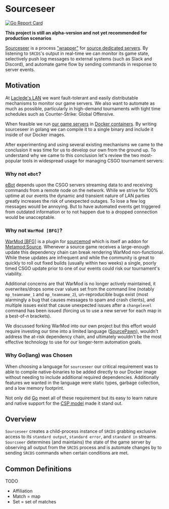 # Sourceseer

[![Go Report Card](https://goreportcard.com/badge/github.com/LacledesLAN/sourceseer)](https://goreportcard.com/report/github.com/LacledesLAN/sourceseer)

**This project is still an alpha-version and not yet recommended for production scenarios**

[Sourceseer](https://github.com/LacledesLAN/sourceseer) is a process ["wrapper"](https://en.wikipedia.org/wiki/Wrapper_library) for [source dedicated servers](https://developer.valvesoftware.com/wiki/Source_Dedicated_Server). By listening to `SRCDS`'s output in real-time we can monitor its game state, selectively push log messages to external systems (such as Slack and Discord), and automate game flow by sending commands in response to server events.

## Motivation

At [Laclede's LAN](https://lacledeslan.com/) we want fault-tolerant and easily distributable mechanisms to monitor our game servers. We also want to automate as much as possible, particularly in high-demand tournaments with tight time schedules such as Counter-Strike: Global Offensive.

When feasible we run [our game servers](https://github.com/LacledesLAN/README.1ST/tree/master/GameServers) in [Docker containers](https://github.com/LacledesLAN/README.1ST/blob/master/GameServers/DockerAndGameServers.md). By writing sourceseer in golang we can compile it to a single binary and include it inside of our Docker images.

After experimenting and using several existing mechanisms we came to the conclusion it was time for us to develop our own from the ground up. To understand why we came to this conclusion let's review the two most-popular tools in widespread usage for managing CSGO tournament servers:

### Why not `eBot`?

[eBot](https://github.com/deStrO/eBot-CSGO) depends upon the CSGO servers streaming data to and receiving commands from a remote node on the network. While we strive for 100% uptime at our events the dynamic and transient nature of LAN parties greatly increases the risk of unexpected outages. To lose a few log messages would be annoying. But to have automated events get triggered from outdated information or to not happen due to a dropped connection would be unacceptable.

### Why not `WarMod [BFG]`?

[WarMod [BFG]](https://forums.alliedmods.net/showthread.php?t=225474) is a plugin for [sourcemod](https://www.sourcemod.net/) which is itself an addon for [Metamod:Source](https://wiki.alliedmods.net/Metamod:Source). Whenever a source game receives a large-enough update this dependency chain can break rendering WarMod non-functional. While these updates are infrequent and while the community is great to quickly to roll out fixed builds (usually within two weeks) a single, poorly timed CSGO update prior to one of our events could risk our tournament's viability.

Additional concerns are that WarMod is no longer actively maintained, it overwrites/drops some cvar values set from the command line (notably `mp_teamname_1` and `mp_teamname_2`), un-reproducible bugs exist (most alarmingly a bug that causes messages to spam and crash clients), and multiple issues exist that cause unexpected issues after a `changelevel` command has been issued (forcing us to use a new server for each map in a best-of-*n* brackets).

We discussed forking WarMod into our own project but this effort would require investing our time into a limited language ([SourcePawn](https://wiki.alliedmods.net/Introduction_to_SourcePawn_1.7)), wouldn't address the at-risk dependency chain, and ultimately wouldn't be the most effective technology to use for our longer-term automation goals.

### Why Go(lang) was Chosen

When choosing a language for `sourceseer` our critical requirement was to able to compile native-binaries to be added directly to our Docker image without needing to include additional required dependencies. Additionally features we wanted in the language were static types, garbage collection, and a low memory footprint.

Not only did [Go](https://github.com/golang/go) meet all of these requirement but its easy to learn nature and native support for the [CSP model](https://en.wikipedia.org/wiki/Communicating_sequential_processes) made it stand out.

## Overview

`Sourceseer` creates a child-process instance of `SRCDS` grabbing exclusive access to its `standard output`, `standard error`, and `standard in` streams. `Sourcseer` determines (and maintains) the state of the game server by observing all output from the `SRCDS` process and is automate changes by to sending `SRCDS` commands when certain conditions are met.

## Common Definitions

TODO

* Affiliation
* Match = map
* Set = set of matches

